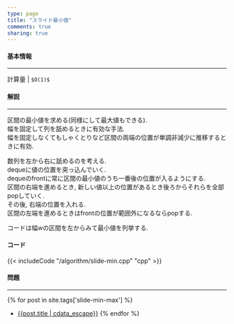 ```yaml
---
type: page
title: "スライド最小値"
comments: true
sharing: true
---
```

  
#### 基本情報
  
***

計算量 | `$O(1)$`
  
#### 解説

***

区間の最小値を求める(同様にして最大値もできる).  
幅を固定して列を舐めるときに有効な手法.  
幅を固定しなくてもしゃくとりなど区間の両端の位置が単調非減少に推移するときに有効.  
  
数列を左から右に舐めるのを考える.  
dequeに値の位置を突っ込んでいく.  
dequeのfrontに常に区間の最小値のうち一番後の位置が入るようにする.  
区間の右端を進めるとき, 新しい値以上の位置があるとき後ろからそれらを全部popしていく.  
その後, 右端の位置を入れる.  
区間の左端を進めるときはfrontの位置が範囲外になるならpopする.  
  
コードは幅wの区間を左からみて最小値を列挙する.

#### コード

{{< includeCode "/algorithm/slide-min.cpp" "cpp" >}}


#### 問題

***  

{% for post in site.tags['slide-min-max'] %}
* [{{post.title | cdata_escape}}]({{post.url}})
{% endfor %}
